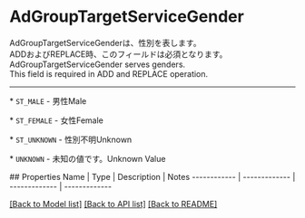 # AdGroupTargetServiceGender

<div lang=\"ja\"> AdGroupTargetServiceGenderは、性別を表します。<br> ADDおよびREPLACE時、このフィールドは必須となります。 </div> <div lang=\"en\"> AdGroupTargetServiceGender serves genders.<br> This field is required in ADD and REPLACE operation. </div> <hr> <p>* <code>ST_MALE</code> - <span lang=\"ja\">男性</span><span lang=\"en\">Male</span></p> <p>* <code>ST_FEMALE</code> - <span lang=\"ja\">女性</span><span lang=\"en\">Female</span></p> <p>* <code>ST_UNKNOWN</code> - <span lang=\"ja\">性別不明</span><span lang=\"en\">Unknown</span></p> <p>* <code>UNKNOWN</code> - <span lang=\"ja\">未知の値です。</span><span lang=\"en\">Unknown Value</span></p> 
## Properties
Name | Type | Description | Notes
------------ | ------------- | ------------- | -------------

[[Back to Model list]](../README.md#documentation-for-models) [[Back to API list]](../README.md#documentation-for-api-endpoints) [[Back to README]](../README.md)


